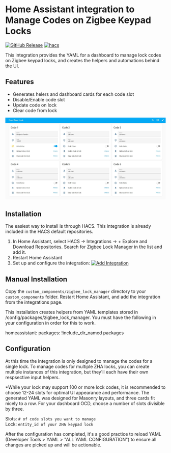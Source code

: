 # Home Assistant integration to Manage Codes on Zigbee Keypad Locks
[![GitHub Release][releases-shield]][releases]
[![hacs][hacsbadge]][hacs]

This integration provides the YAML for a dashboard to manage lock codes on Zigbee keypad locks, and creates the helpers and automations behind the UI. 

## Features
* Generates helers and dashboard cards for each code slot
* Disable/Enable code slot
* Update code on lock
* Clear code from lock

![Alt Text](ZLM_UI.jpg)

## Installation

The easiest way to install is through HACS. This integration is already included in the HACS default repositories.

1. In Home Assistant, select HACS -> Integrations -> + Explore and Download Repositories. Search for Zigbee Lock Manager in the list and add it.
2. Restart Home Assistant
3. Set up and configure the integration: [![Add Integration](https://my.home-assistant.io/badges/config_flow_start.svg)](https://my.home-assistant.io/redirect/config_flow_start/?domain=zigbee_lock_manager)

## Manual Installation

Copy the `custom_components/zigbee_lock_manager` directory to your `custom_components` folder. Restart Home Assistant, and add the integration from the integrations page.

This installation creates helpers from YAML templates stored in /config/packages/zigbee_lock_manager.  You must have the following in your configuration in order for this to work. 

homeassistant:
  packages: !include_dir_named packages

## Configuration

At this time the integration is only designed to manage the codes for a single lock.  To manage codes for multiple ZHA locks, you can create multiple instances of this integration, but they'll each have their own respsective input helpers. 

*While your lock may support 100 or more lock codes, it is recommended to choose 12-24 slots for optimal UI appearance and performance. The generated YAML was designed for Masonry layouts, and three cards fit nicely to a row.  For your dashboard OCD, choose a number of slots divisible by three. 

Slots: `# of code slots you want to manage` <br>
Lock: `entity_id of your ZHA keypad lock`

After the configuration has completed, it's a good practice to reload YAML (Developer Tools > YAML > "ALL YAML CONFIGURATION") to ensure all changes are picked up and will be actionable. 


[hacs]: https://hacs.xyz
[hacsbadge]: https://img.shields.io/badge/HACS-Default-41BDF5.svg?style=for-the-badge
[releases-shield]: https://img.shields.io/github/v/release/Fiercefish1/zigbee-lock-manager.svg?style=for-the-badge
[releases]: https://github.com/Fiercefish1/Zigbee-Lock-Manager/releases
